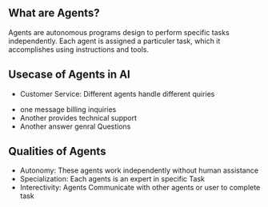 ## What are Agents?

Agents are autonomous programs design to perform specific tasks independently. Each agent is assigned a particuler task, which it accomplishes using instructions and tools.

## Usecase of Agents in AI

* Customer Service: Different agents handle different quiries
- one message billing inquiries
- Another provides technical support
- Another answer genral Questions


## Qualities of Agents

* Autonomy: These agents work independently without human assistance
* Specialization: Each agents is an expert in specific Task
* Interectivity: Agents Communicate with other agents or user to complete task

